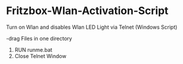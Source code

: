Fritzbox-Wlan-Activation-Script
===============================

Turn on Wlan and disables Wlan LED Light via Telnet (Windows Script)

-drag Files in one directory
1. RUN runme.bat
2. Close Telnet Window
